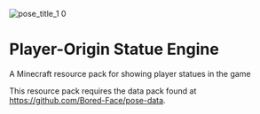 ![pose_title_1 0](https://github.com/user-attachments/assets/3a254e7f-b77f-4b69-a644-5f65dc0c363c)

# Player-Origin Statue Engine

A Minecraft resource pack for showing player statues in the game

This resource pack requires the data pack found at https://github.com/Bored-Face/pose-data.

